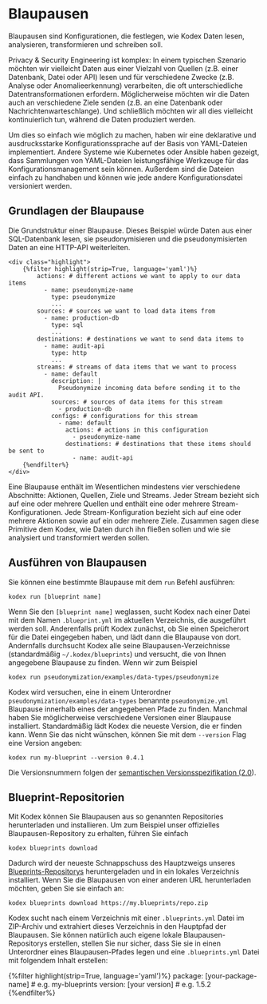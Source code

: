 # Blaupausen

Blaupausen sind Konfigurationen, die festlegen, wie Kodex Daten lesen, analysieren, transformieren und schreiben soll.

Privacy & Security Engineering ist komplex: In einem typischen Szenario möchten wir vielleicht Daten aus einer Vielzahl von Quellen (z.B. einer Datenbank, Datei oder API) lesen und für verschiedene Zwecke (z.B. Analyse oder Anomalieerkennung) verarbeiten, die oft unterschiedliche Datentransformationen erfordern. Möglicherweise möchten wir die Daten auch an verschiedene Ziele senden (z.B. an eine Datenbank oder Nachrichtenwarteschlange). Und schließlich möchten wir all dies vielleicht kontinuierlich tun, während die Daten produziert werden.

Um dies so einfach wie möglich zu machen, haben wir eine deklarative und ausdrucksstarke Konfigurationssprache auf der Basis von YAML-Dateien implementiert. Andere Systeme wie Kubernetes oder Ansible haben gezeigt, dass Sammlungen von YAML-Dateien leistungsfähige Werkzeuge für das Konfigurationsmanagement sein können. Außerdem sind die Dateien einfach zu handhaben und können wie jede andere Konfigurationsdatei versioniert werden.

## Grundlagen der Blaupause

<aside>
    Die Grundstruktur einer Blaupause. Dieses Beispiel würde Daten aus einer SQL-Datenbank lesen, sie pseudonymisieren und die pseudonymisierten Daten an eine HTTP-API weiterleiten.

    <div class="highlight">
        {%filter highlight(strip=True, language='yaml')%}
            actions: # different actions we want to apply to our data items
              - name: pseudonymize-name
                type: pseudonymize
                ...
            sources: # sources we want to load data items from
              - name: production-db
                type: sql
                ...
            destinations: # destinations we want to send data items to
              - name: audit-api
                type: http
                ...
            streams: # streams of data items that we want to process
              - name: default
                description: |
                  Pseudonymize incoming data before sending it to the audit API.
                sources: # sources of data items for this stream
                  - production-db
                configs: # configurations for this stream
                  - name: default
                    actions: # actions in this configuration
                      - pseudonymize-name
                    destinations: # destinations that these items should be sent to
                      - name: audit-api
        {%endfilter%}
    </div>

</aside>

Eine Blaupause enthält im Wesentlichen mindestens vier verschiedene Abschnitte: Aktionen, Quellen, Ziele und Streams. Jeder Stream bezieht sich auf eine oder mehrere Quellen und enthält eine oder mehrere Stream-Konfigurationen. Jede Stream-Konfiguration bezieht sich auf eine oder mehrere Aktionen sowie auf ein oder mehrere Ziele. Zusammen sagen diese Primitive dem Kodex, wie Daten durch ihn fließen sollen und wie sie analysiert und transformiert werden sollen.

## Ausführen von Blaupausen

Sie können eine bestimmte Blaupause mit dem `run` Befehl ausführen:

```
kodex run [blueprint name]
```


Wenn Sie den `[blueprint name]` weglassen, sucht Kodex nach einer Datei mit dem Namen `.blueprint.yml` im aktuellen Verzeichnis, die ausgeführt werden soll. Anderenfalls prüft Kodex zunächst, ob Sie einen Speicherort für die Datei eingegeben haben, und lädt dann die Blaupause von dort. Andernfalls durchsucht Kodex alle seine Blaupausen-Verzeichnisse (standardmäßig `~/.kodex/blueprints`) und versucht, die von Ihnen angegebene Blaupause zu finden. Wenn wir zum Beispiel

```
kodex run pseudonymization/examples/data-types/pseudonymize
```


Kodex wird versuchen, eine in einem Unterordner `pseudonymization/examples/data-types` benannte `pseudonymize.yml` Blaupause innerhalb eines der angegebenen Pfade zu finden. Manchmal haben Sie möglicherweise verschiedene Versionen einer Blaupause installiert. Standardmäßig lädt Kodex die neueste Version, die er finden kann. Wenn Sie das nicht wünschen, können Sie mit dem `--version` Flag eine Version angeben:

```
kodex run my-blueprint --version 0.4.1
```


Die Versionsnummern folgen der [semantischen Versionsspezifikation (2.0](https://semver.org/lang/de/)).

## Blueprint-Repositorien

Mit Kodex können Sie Blaupausen aus so genannten Repositories herunterladen und installieren. Um zum Beispiel unser offizielles Blaupausen-Repository zu erhalten, führen Sie einfach

```
kodex blueprints download
```


Dadurch wird der neueste Schnappschuss des Hauptzweigs unseres [Blueprints-Repositorys](https://github.com/kiprotect/blueprints) heruntergeladen und in ein lokales Verzeichnis installiert. Wenn Sie die Blaupausen von einer anderen URL herunterladen möchten, geben Sie sie einfach an:

```
kodex blueprints download https://my.blueprints/repo.zip
```


Kodex sucht nach einem Verzeichnis mit einer `.blueprints.yml` Datei im ZIP-Archiv und extrahiert dieses Verzeichnis in den Hauptpfad der Blaupausen. Sie können natürlich auch eigene lokale Blaupausen-Repositorys erstellen, stellen Sie nur sicher, dass Sie sie in einen Unterordner eines Blaupausen-Pfades legen und eine `.blueprints.yml` Datei mit folgendem Inhalt erstellen:

<div class="highlight">
    {%filter highlight(strip=True, language='yaml')%}
    package: [your-package-name] # e.g. my-blueprints
    version: [your version] # e.g. 1.5.2
    {%endfilter%}
</div>


